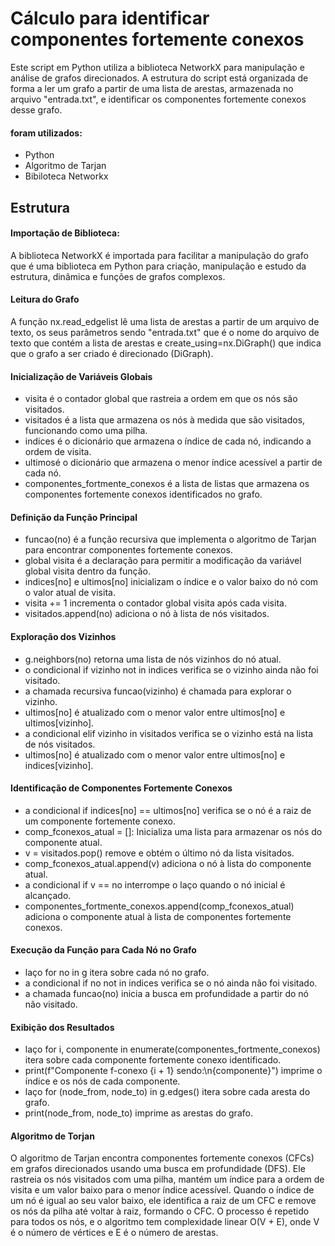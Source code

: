 # Cálculo para identificar componentes fortemente conexos 

Este script em Python utiliza a biblioteca NetworkX para manipulação e análise de grafos direcionados. 
A estrutura do script está organizada de forma a ler um grafo a partir de uma lista de arestas, armazenada no arquivo "entrada.txt",
e identificar os componentes fortemente conexos desse grafo.

#### foram utilizados:
- Python
- Algoritmo de Tarjan
- Bibiloteca Networkx

## Estrutura 

#### Importação de Biblioteca:

A biblioteca NetworkX é importada para facilitar a manipulação do grafo que é uma biblioteca em Python para criação, manipulação 
e estudo da estrutura, dinâmica e funções de grafos complexos.

#### Leitura do Grafo

A função nx.read_edgelist lê uma lista de arestas a partir de um arquivo de texto, os seus parâmetros sendo 
"entrada.txt" que é o nome do arquivo de texto que contém a lista de arestas e
create_using=nx.DiGraph() que indica que o grafo a ser criado é direcionado (DiGraph).

#### Inicialização de Variáveis Globais

- visita é o contador global que rastreia a ordem em que os nós são visitados.
- visitados é a lista que armazena os nós à medida que são visitados, funcionando como uma pilha.
- indices é o dicionário que armazena o índice de cada nó, indicando a ordem de visita.
- ultimosé o dicionário que armazena o menor índice acessível a partir de cada nó.
- componentes_fortmente_conexos é a lista de listas que armazena os componentes fortemente conexos identificados no grafo.

#### Definição da Função Principal

- funcao(no) é a função recursiva que implementa o algoritmo de Tarjan para encontrar componentes fortemente conexos.
- global visita é a declaração para permitir a modificação da variável global visita dentro da função.
- indices[no] e ultimos[no] inicializam o índice e o valor baixo do nó com o valor atual de visita.
- visita += 1 incrementa o contador global visita após cada visita.
- visitados.append(no) adiciona o nó à lista de nós visitados.

#### Exploração dos Vizinhos

- g.neighbors(no) retorna uma lista de nós vizinhos do nó atual.
- o condicional if vizinho not in indices verifica se o vizinho ainda não foi visitado.
- a chamada recursiva funcao(vizinho) é chamada para explorar o vizinho.
- ultimos[no] é atualizado com o menor valor entre ultimos[no] e ultimos[vizinho].
- a condicional elif vizinho in visitados verifica se o vizinho está na lista de nós visitados.
- ultimos[no] é atualizado com o menor valor entre ultimos[no] e indices[vizinho].

#### Identificação de Componentes Fortemente Conexos

- a condicional if indices[no] == ultimos[no] verifica se o nó é a raiz de um componente fortemente conexo.
- comp_fconexos_atual = []: Inicializa uma lista para armazenar os nós do componente atual.
- v = visitados.pop() remove e obtém o último nó da lista visitados.
- comp_fconexos_atual.append(v) adiciona o nó à lista do componente atual.
- a condicional if v == no interrompe o laço quando o nó inicial é alcançado.
- componentes_fortmente_conexos.append(comp_fconexos_atual) adiciona o componente atual à lista de componentes fortemente conexos.

#### Execução da Função para Cada Nó no Grafo

- laço for no in g itera sobre cada nó no grafo.
- a condicional if no not in indices verifica se o nó ainda não foi visitado.
- a chamada funcao(no) inicia a busca em profundidade a partir do nó não visitado.

####  Exibição dos Resultados

- laço for i, componente in enumerate(componentes_fortmente_conexos) itera sobre cada componente fortemente conexo identificado.
- print(f"Componente f-conexo {i + 1} sendo:\n{componente}") imprime o índice e os nós de cada componente.
- laço for (node_from, node_to) in g.edges() itera sobre cada aresta do grafo.
- print(node_from, node_to) imprime as arestas do grafo.


#### Algoritmo de Torjan 

O algoritmo de Tarjan encontra componentes fortemente conexos (CFCs) em grafos direcionados usando uma busca em profundidade (DFS). Ele rastreia os nós visitados com uma pilha, mantém um índice para a ordem de visita e um valor baixo para o menor índice acessível. Quando o índice de um nó é igual ao seu valor baixo, ele identifica a raiz de um CFC e remove os nós da pilha até voltar à raiz, formando o CFC. O processo é repetido para todos os nós, e o algoritmo tem complexidade linear O(V + E), onde V é o número de vértices e E é o número de arestas.
